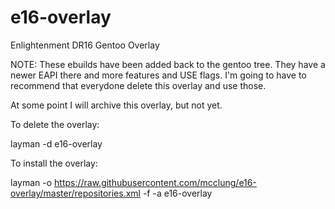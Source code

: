 # e16-overlay
Enlightenment DR16 Gentoo Overlay

NOTE: These ebuilds have been added back to the gentoo tree.  They have a newer EAPI there and more features and USE flags.
I'm going to have to recommend that everydone delete this overlay and use those.  

At some point I will archive this overlay, but not yet.

To delete the overlay:

layman -d e16-overlay

To install the overlay:

layman -o https://raw.githubusercontent.com/mcclung/e16-overlay/master/repositories.xml -f -a e16-overlay
